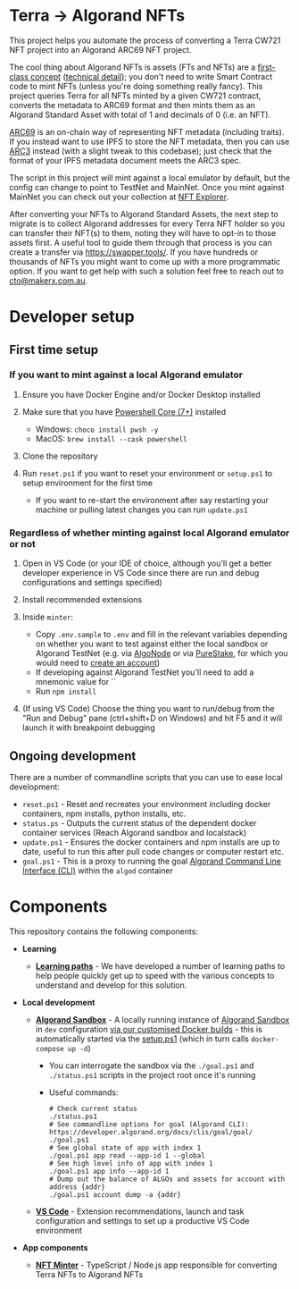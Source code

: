 # Terra -> Algorand NFTs

This project helps you automate the process of converting a Terra CW721 NFT project into an Algorand ARC69 NFT project.

The cool thing about Algorand NFTs is assets (FTs and NFTs) are a [first-class concept](https://www.algorand.com/technology) ([technical detail](https://developer.algorand.org/docs/get-details/asa/)); you don't need to write Smart Contract code to mint NFTs (unless you're doing something really fancy). This project queries Terra for all NFTs minted by a given CW721 contract, converts the metadata to ARC69 format and then mints them as an Algorand Standard Asset with total of 1 and decimals of 0 (i.e. an NFT).

[ARC69](https://arc69.com/) is an on-chain way of representing NFT metadata (including traits). If you instead want to use IPFS to store the NFT metadata, then you can use [ARC3](https://github.com/algorandfoundation/ARCs/blob/main/ARCs/arc-0003.md) instead (with a slight tweak to this codebase); just check that the format of your IPFS metadata document meets the ARC3 spec.

The script in this project will mint against a local emulator by default, but the config can change to point to TestNet and MainNet. Once you mint against MainNet you can check out your collection at [NFT Explorer](https://www.nftexplorer.app/).

After converting your NFTs to Algorand Standard Assets, the next step to migrate is to collect Algorand addresses for every Terra NFT holder so you can transfer their NFT(s) to them, noting they will have to opt-in to those assets first. A useful tool to guide them through that process is you can create a transfer via https://swapper.tools/. If you have hundreds or thousands of NFTs you might want to come up with a more programmatic option. If you want to get help with such a solution feel free to reach out to cto@makerx.com.au.

# Developer setup

## First time setup

### If you want to mint against a local Algorand emulator

1. Ensure you have Docker Engine and/or Docker Desktop installed
2. Make sure that you have [Powershell Core (7+)](https://docs.microsoft.com/en-us/powershell/scripting/install/installing-powershell?view=powershell-7.2) installed

   - Windows: `choco install pwsh -y`
   - MacOS: `brew install --cask powershell`

3. Clone the repository
4. Run `reset.ps1` if you want to reset your environment or `setup.ps1` to setup environment for the first time

   - If you want to re-start the environment after say restarting your machine or pulling latest changes you can run `update.ps1`

### Regardless of whether minting against local Algorand emulator or not

1. Open in VS Code (or your IDE of choice, although you'll get a better developer experience in VS Code since there are run and debug configurations and settings specified)
2. Install recommended extensions
3. Inside `minter`:

   - Copy `.env.sample` to `.env` and fill in the relevant variables depending on whether you want to test against either the local sandbox or Algorand TestNet (e.g. via [AlgoNode](https://algonode.io/api/) or via [PureStake](https://purestake.io/), for which you would need to [create an account](https://developer.purestake.io/signup))
   - If developing against Algorand TestNet you'll need to add a mnemonic value for ``
   - Run `npm install`

4. (If using VS Code) Choose the thing you want to run/debug from the "Run and Debug" pane (ctrl+shift+D on Windows) and hit F5 and it will launch it with breakpoint debugging

## Ongoing development

There are a number of commandline scripts that you can use to ease local development:

- `reset.ps1` - Reset and recreates your environment including docker containers, npm installs, python installs, etc.
- `status.ps` - Outputs the current status of the dependent docker container services (Reach Algorand sandbox and localstack)
- `update.ps1` - Ensures the docker containers and npm installs are up to date, useful to run this after pull code changes or computer restart etc.
- `goal.ps1` - This is a proxy to running the goal [Algorand Command Line Interface (CLI)](https://developer.algorand.org/docs/clis/goal/goal/) within the `algod` container

# Components

This repository contains the following components:

- **Learning**

  - **[Learning paths](docs/learning-paths/README.md)** - We have developed a number of learning paths to help people quickly get up to speed with the various concepts to understand and develop for this solution.

- **Local development**

  - **[Algorand Sandbox](docker-compose.yml)** - A locally running instance of [Algorand Sandbox](https://github.com/algorand/sandbox) in `dev` configuration [via our customised Docker builds](https://github.com/MakerXStudio/algorand-sandbox-dev) - this is automatically started via the [setup.ps1](setup.ps1) (which in turn calls `docker-compose up -d`)

    - You can interrogate the sandbox via the `./goal.ps1` and `./status.ps1` scripts in the project root once it's running
    - Useful commands:

      ```
      # Check current status
      ./status.ps1
      # See commandline options for goal (Algorand CLI): https://developer.algorand.org/docs/clis/goal/goal/
      ./goal.ps1
      # See global state of app with index 1
      ./goal.ps1 app read --app-id 1 --global
      # See high level info of app with index 1
      ./goal.ps1 app info --app-id 1
      # Dump out the balance of ALGOs and assets for account with address {addr}
      ./goal.ps1 account dump -a {addr}
      ```

  - **[VS Code](.vscode)** - Extension recommendations, launch and task configuration and settings to set up a productive VS Code environment

- **App components**
  - **[NFT Minter](minter)** - TypeScript / Node.js app responsible for converting Terra NFTs to Algorand NFTs
